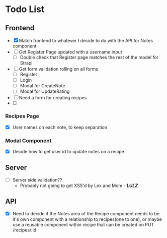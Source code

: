 # Todo List

## Frontend
- [x] Match frontend to whatever I decide to do with the API for Notes component
- [ ] Get Register Page updated with a username input
  - [ ] Double check that Register page matches the rest of the model for Strapi
- [ ] Get form validation rolling on all forms
  - [ ] Register
  - [ ] Login
  - [ ] Modal for CreateNote
  - [ ] Modal for UpdateRating
- [ ] Need a form for creating recipes
- [ ] 


### Recipes Page
- [x] User names on each note, to keep separation

### Modal Component
- [x] Decide how to get user id to update notes on a recipe

## Server
- [ ] Server side validation??
  - Probably not going to get XSS'd by Lex and Mom - ***LULZ***

## API
- [x] Need to decide if the Notes area of the Recipe component needs to be it's own component with a relationship to recipes(one to one), or maybe use a reusable component within recipe that can be created on PUT /recipes/:id